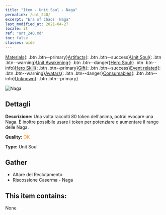 ```yaml
---
title: "Item - Unit Soul - Naga"
permalink: /unt_240/
excerpt: "Era of Chaos  Naga"
last_modified_at: 2021-04-27
locale: it
ref: "unt_240.md"
toc: false
classes: wide
---
```

 [Materials](/ItemsIT/){: .btn .btn--primary}[Artifacts](/ItemsIT/Artifacts/){: .btn .btn--success}[Unit Soul](/ItemsIT/UnitSoul/){: .btn .btn--warning}[Unit Awakening](/ItemsIT/UnitAwakening/){: .btn .btn--danger}[Hero Soul](/ItemsIT/HeroSoul/){: .btn .btn--info}[Hero Skill](/ItemsIT/HeroSkill/){: .btn .btn--primary}[Gift](/ItemsIT/Gift/){: .btn .btn--success}[Event related](/ItemsIT/Events/){: .btn .btn--warning}[Avatars](/ItemsIT/Avatars/){: .btn .btn--danger}[Consumables](/ItemsIT/Consumables/){: .btn .btn--info}[Unknown](/ItemsIT/Unknown/){: .btn .btn--primary}

 ![Naga](/images/u/ti_shenv.jpg)

## Dettagli
 **Descrizione:** Una volta raccolti 80 token dell'anima, potrai evocare una Naga. È inoltre possibile usare i token per potenziare o aumentare il rango delle Naga.

 **Quality:** <span style="color: #FF8C00">OK</span>

 **Type:** Unit Soul

## Gather

*    Altare del Reclutamento 
*    Riscossione Caserma - Naga 

## This item contains:

  None

